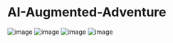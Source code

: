 # AI-Augmented-Adventure
![image](https://github.com/user-attachments/assets/f1de5693-2d61-426c-94b9-a75cf7c27852)
![image](https://github.com/user-attachments/assets/e02a2d60-f690-4b3d-9c45-41a663741694)
![image](https://github.com/user-attachments/assets/35f1fe36-1274-403f-a65c-cee9195233a6)
![image](https://github.com/user-attachments/assets/b812bec6-ca39-44c5-a90b-739b09898090)
